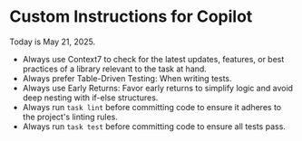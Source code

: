 # Custom Instructions for Copilot

Today is May 21, 2025.

- Always use Context7 to check for the latest updates, features, or best practices of a library relevant to the task at hand.
- Always prefer Table-Driven Testing: When writing tests.
- Always use Early Returns: Favor early returns to simplify logic and avoid deep nesting with if-else structures.
- Always run `task lint` before committing code to ensure it adheres to the project's linting rules.
- Always run `task test` before committing code to ensure all tests pass.
